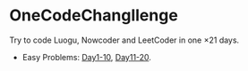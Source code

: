 # OneCodeChangllenge

Try to code Luogu, Nowcoder and LeetCoder in one $\times 21$ days.

- Easy Problems: [Day1-10](./Day1-10/), [Day11-20](./Day11-20/).
